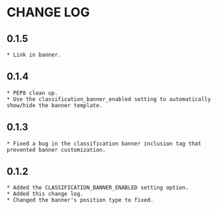 CHANGE LOG
==========

0.1.5
-----
    * Link in banner.

0.1.4
-----
    * PEP8 clean up.
    * Use the classification_banner_enabled setting to automatically show/hide the banner template.

0.1.3
-----
    * Fixed a bug in the classification banner inclusion tag that prevented banner customization.

0.1.2
-----
    * Added the CLASSIFICATION_BANNER_ENABLED setting option.
    * Added this change log.
    * Changed the banner's position type to fixed.
